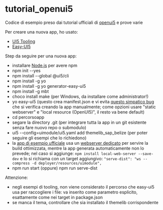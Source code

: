 # tutorial_openui5
Codice di esempio preso dai tutorial ufficiali di [openui5](https://openui5.org/) e prove varie

Per creare una nuova app, ho usato:
* [UI5 Tooling](https://sap.github.io/ui5-tooling/)
* [Easy-UI5](https://developers.sap.com/tutorials/cp-cf-sapui5-local-setup.html)

Step da seguire per una nuova app:
* installare [Node.js](https://www.npmjs.com/get-npm) per avere npm
* npm init --yes 
* npm install --global @ui5/cli
* npm install -g yo
* npm install -g yo generator-easy-ui5
* npm install -g mbt
* choco install make (per Windows, da installare come administrator!)
* yo easy-ui5 (questo crea manifest.json e vi evita [questo simpatico bug](https://github.com/SAP/ui5-project/issues/310) che si verifica creando la app manualmente; come opzioni usare "static webserver" e "local resource (OpenUI5)", il resto va bene default)
* cd percorsoapp
* segare la directory .git (per integrare tutta la app in un git esistente senza fare nuovo repo o submodulo)
* ui5 --config=uimodule/ui5.yaml add themelib_sap_belize (per poter seguire gli esempi che lo richiedono)
* la [app di esempio ufficiale](https://github.com/SAP/openui5-sample-app) usa un [webserver dedicato](https://www.npmjs.com/package/local-web-server) per servire la build ottimizzata, mentre la app generata automaticamente non lo prevede; nel caso si aggiunge:
`npm install local-web-server --save-dev` e lo si richiama con un target aggiungivo: `"serve-dist": "ws --compress -d deployer/resources/uimodule",`
* npm run start (oppure) npm run serve-dist

Attenzione:
* negli esempi di tooling, non viene considerato il percorso che easy-ui5 usa per raccogliere i file: va inserito come parametro esplicito, esattamente come nei target in package.json
* se manca il tema, controllare che sia installato il themelib corrispondente
